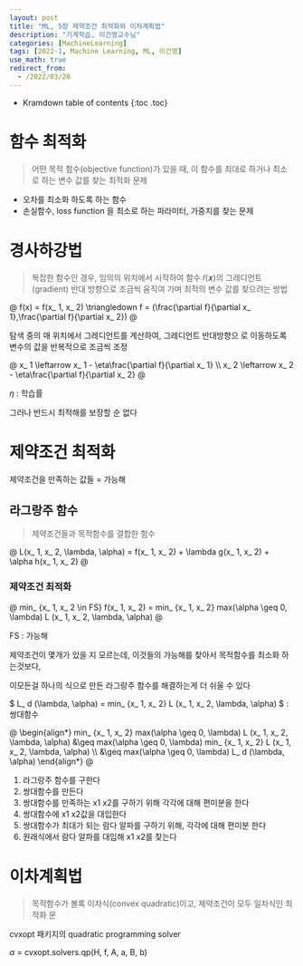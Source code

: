 ```yaml
---
layout: post
title: "ML, 5장 제약조건 최적화와 이차계획법"
description: "기계학습, 이건명교수님"
categories: [MachineLearning]
tags: [2022-1, Machine Learning, ML, 이건명]
use_math: true
redirect_from:
  - /2022/03/28
---
```


* Kramdown table of contents
{:toc .toc} 

# 함수 최적화

> 어떤 목적 함수(objective function)가 있을 때, 이 함수를 최대로
하거나 최소로 하는 변수 값를 찾는 최적화 문제

- 오차를 최소화 하도록 하는 함수
- 손실함수, loss function 을 최소로 하는 파라미터, 가중치를 찾는 문제

# 경사하강법

> 복잡한 함수인 경우, 임의의 위치에서 시작하여 함수 𝑓(𝒙)의 그레디언트(gradient) 반대 방향으로 조금씩 움직여 가며 최적의 변수 값를 찾으려는 방법

@
f(x) = f(x_ 1, x_ 2)  \triangledown f = (\frac{\partial f}{\partial x_ 1},\frac{\partial f}{\partial x_ 2})
@

탐색 중의 매 위치에서 그레디언트를 계산하여, 그레디언트 반대방향으 로 이동하도록 변수의 값을 반복적으로 조금씩 조정

@
x_ 1 \leftarrow x_ 1 - \eta\frac{\partial f}{\partial x_ 1} \\\ 
x_ 2 \leftarrow x_ 2 - \eta\frac{\partial f}{\partial x_ 2}
@

$\eta$ : 학습률

그러나 반드시 최적해를 보장할 순 없다



# 제약조건 최적화

제약조건을 만족하는 값들 = 가능해

## 라그랑주 함수

> 제약조건들과 목적함수를 결합한 함수

@
L(x_ 1, x_ 2, \lambda, \alpha) = f(x_ 1, x_ 2) + \lambda g(x_ 1, x_ 2) + \alpha h(x_ 1, x_ 2)
@

### 제약조건 최적화

@
min_ {x_ 1, x_ 2 \in FS} f(x_ 1, x_ 2) = min_ {x_ 1, x_ 2} max(\alpha \geq 0, \lambda) L (x_ 1, x_ 2, \lambda, \alpha)
@

FS : 가능해

제약조건이 몇개가 있을 지 모르는데, 이것들의 가능해를 찾아서 목적함수를 최소화 하는것보다,

이모든걸 하나의 식으로 만든 라그랑주 함수를 해결하는게 더 쉬울 수 있다

$
L_ d (\lambda, \alpha) = min_ {x_ 1, x_ 2} L (x_ 1, x_ 2, \lambda, \alpha)
$ : 쌍대함수

@
\begin{align\*}
 min_ {x_ 1, x_ 2} max(\alpha \geq 0, \lambda) L (x_ 1, x_ 2, \lambda, \alpha) &\geq  max(\alpha \geq 0, \lambda) min_ {x_ 1, x_ 2} L (x_ 1, x_ 2, \lambda, \alpha) \\\ 
 &\geq max(\alpha \geq 0, \lambda) L_ d (\lambda, \alpha) 
\end{align\*}
@

1. 라그랑주 함수를 구한다
2. 쌍대함수를 만든다
3. 쌍대함수를 만족하는 x1 x2를 구하기 위해 각각에 대해 편미분을 한다
4. 쌍대함수에 x1 x2값을 대입한다
5. 쌍대함수가 최대가 되는 람다 알파를 구하기 위해, 각각에 대해 편미분 한다
6. 원래식에서 람다 알파를 대입해 x1 x2를 찾는다


# 이차계획법

> 목적함수가 볼록 이차식(convex quadratic)이고, 제약조건이 모두 일차식인 최적화 문

cvxopt 패키지의 quadratic programming solver 

$\alpha$ = cvxopt.solvers.qp(H, f, A, a, B, b) 